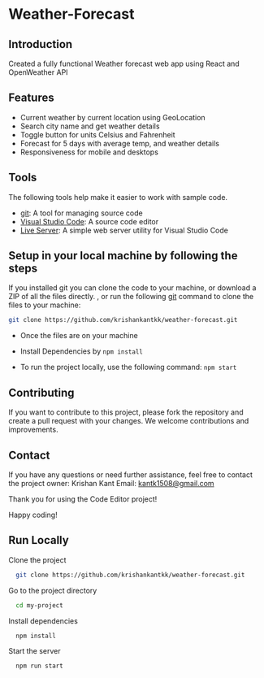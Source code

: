 

# Weather-Forecast

## Introduction 
Created a fully functional Weather forecast web app using React and OpenWeather API

## Features

- Current weather by current location using GeoLocation
- Search city name and get weather details
- Toggle button for units Celsius and Fahrenheit
- Forecast for 5 days with average temp, and weather details
- Responsiveness for mobile and desktops 



## Tools

The following tools help make it easier to work with sample code.

- [git](https://git-scm.com/downloads): A tool for managing source code
- [Visual Studio Code](https://code.visualstudio.com/): A source code editor
- [Live Server](https://marketplace.visualstudio.com/items?itemName=ritwickdey.LiveServer): A simple web server utility for Visual Studio Code


## Setup in your local machine by following the steps

If you installed git you can clone the code to your machine, or download a ZIP of all the files directly.
, or run the following [git](https://git-scm.com/downloads) command to clone the files to your machine:

```bash
git clone https://github.com/krishankantkk/weather-forecast.git
```

- Once the files are on your machine

- Install Dependencies by ``` npm install ```

- To run the project locally, use the following command: ```npm start```



## Contributing

If you want to contribute to this project, please fork the repository and create a pull request with your changes. We welcome contributions and improvements.

## Contact
If you have any questions or need further assistance, feel free to contact the project owner:
Krishan Kant
Email: kantk1508@gmail.com

Thank you for using the Code Editor project!

Happy coding!

## Run Locally

Clone the project

```bash
  git clone https://github.com/krishankantkk/weather-forecast.git
```

Go to the project directory

```bash
  cd my-project
```

Install dependencies

```bash
  npm install
```

Start the server

```bash
  npm run start
```


